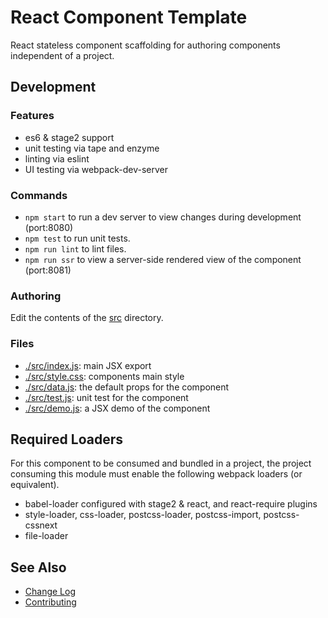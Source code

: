 # React Component Template

React stateless component scaffolding for authoring components independent of a project.


## Development

### Features

*   es6 & stage2 support
*   unit testing via tape and enzyme
*   linting via eslint
*   UI testing via webpack-dev-server


### Commands

*   `npm start` to run a dev server to view changes during development (port:8080)
*   `npm test` to run unit tests.
*   `npm run lint` to lint files.
*   `npm run ssr` to view a server-side rendered view of the component (port:8081)


### Authoring

Edit the contents of the [src](src) directory.


### Files

*   [./src/index.js](./src/index.js): main JSX export
*   [./src/style.css](./src/style.css): components main style
*   [./src/data.js](./src/data.js): the default props for the component
*   [./src/test.js](./src/test.js): unit test for the component
*   [./src/demo.js](./src/demo.js): a JSX demo of the component



## Required Loaders

For this component to be consumed and bundled in a project, the project consuming this module must enable the following webpack loaders (or equivalent).

*   babel-loader configured with stage2 & react, and react-require plugins
*   style-loader, css-loader, postcss-loader, postcss-import, postcss-cssnext
*   file-loader



## See Also

*   [Change Log](./docs/changelog.md)
*   [Contributing](./docs/contributing.md)
